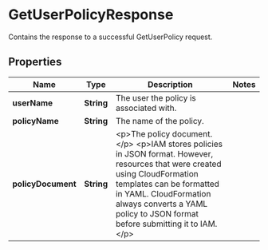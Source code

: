 

# GetUserPolicyResponse

Contains the response to a successful <a>GetUserPolicy</a> request. 

## Properties

| Name | Type | Description | Notes |
|------------ | ------------- | ------------- | -------------|
|**userName** | **String** | The user the policy is associated with. |  |
|**policyName** | **String** | The name of the policy. |  |
|**policyDocument** | **String** | &lt;p&gt;The policy document.&lt;/p&gt; &lt;p&gt;IAM stores policies in JSON format. However, resources that were created using CloudFormation templates can be formatted in YAML. CloudFormation always converts a YAML policy to JSON format before submitting it to IAM.&lt;/p&gt; |  |



